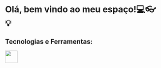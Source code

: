 # Olá, bem vindo ao meu espaço!:computer::eyeglasses::bulb:   
## Tecnologias e Ferramentas:
<img src="devicon-git-plain" width="40" height="40"/>

